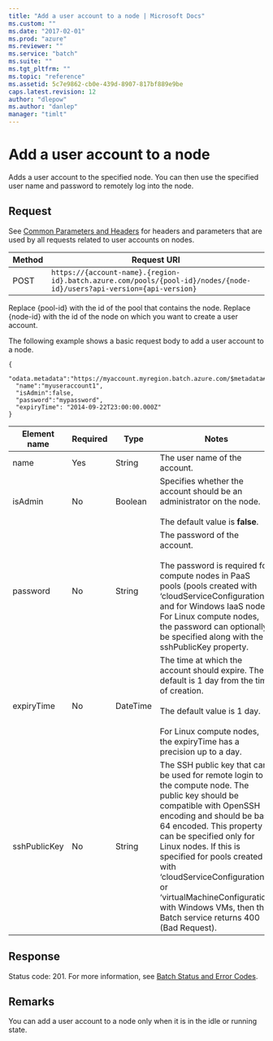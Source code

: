 ```yaml
---
title: "Add a user account to a node | Microsoft Docs"
ms.custom: ""
ms.date: "2017-02-01"
ms.prod: "azure"
ms.reviewer: ""
ms.service: "batch"
ms.suite: ""
ms.tgt_pltfrm: ""
ms.topic: "reference"
ms.assetid: 5c7e9862-cb0e-439d-8907-817bf889e9be
caps.latest.revision: 12
author: "dlepow"
ms.author: "danlep"
manager: "timlt"
---
```

# Add a user account to a node
  Adds a user account to the specified node. You can then use the specified user name and password to remotely log into the node.  
  
##  <a name="bk_lifetime"></a> Request  
 See [Common Parameters and Headers](../batchservice/common-parameters-and-headers.md) for headers and parameters that are used by all requests related to user accounts on nodes.  
  
|Method|Request URI|  
|------------|-----------------|  
|POST|`https://{account-name}.{region-id}.batch.azure.com/pools/{pool-id}/nodes/{node-id}/users?api-version={api-version}`|  
  
 Replace {pool-id} with the id of the pool that contains the node. Replace {node-id} with the id of the node on which you want to create a user account.  
  
 The following example shows a basic request body to add a user account to a node.  
  
```  
{  
  "odata.metadata":"https://myaccount.myregion.batch.azure.com/$metadata#users/@Element",  
  "name":"myuseraccount1",  
  "isAdmin":false,  
  "password":"mypassword",  
  "expiryTime": "2014-09-22T23:00:00.000Z"  
}  
```  
  
|Element name|Required|Type|Notes|  
|------------------|--------------|----------|-----------|  
|name|Yes|String|The user name of the account.|  
|isAdmin|No|Boolean|Specifies whether the account should be an administrator on the node.<br /><br /> The default value is **false**.|  
|password|No|String|The password of the account.<br /><br /> The password is required for compute nodes in PaaS pools (pools created with ‘cloudServiceConfiguration’) and for Windows IaaS nodes. For Linux compute nodes, the password can optionally be specified along with the sshPublicKey property.|  
|expiryTime|No|DateTime|The time at which the account should expire. The default is 1 day from the time of creation.<br /><br /> The default value is 1 day.<br /><br /> For Linux compute nodes, the expiryTime has a precision up to a day.|  
|sshPublicKey|No|String|The SSH public key that can be used for remote login to the compute node. The public key should be compatible with OpenSSH encoding and should be base 64 encoded. This property can be specified only for Linux nodes. If this is specified for pools created with ‘cloudServiceConfiguration’ or ‘virtualMachineConfiguration’ with Windows VMs, then the Batch service returns 400 (Bad Request).|  
  
## Response  
 Status code: 201. For more information, see [Batch Status and Error Codes](../batchservice/batch-status-and-error-codes.md).  
  
## Remarks  
 You can add a user account to a node only when it is in the idle or running state.  
  
  